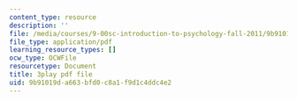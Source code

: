 ```yaml
---
content_type: resource
description: ''
file: /media/courses/9-00sc-introduction-to-psychology-fall-2011/9b91019da663bfd0c8a1f9d1c4ddc4e2_SXzdOK_J-xE.pdf
file_type: application/pdf
learning_resource_types: []
ocw_type: OCWFile
resourcetype: Document
title: 3play pdf file
uid: 9b91019d-a663-bfd0-c8a1-f9d1c4ddc4e2
---
```

